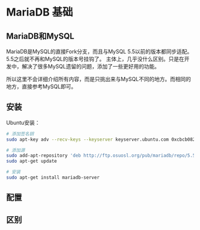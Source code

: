 # MariaDB 基础

## MariaDB和MySQL
MariaDB是MySQL的直接Fork分支，而且与MySQL 5.5以前的版本都同步适配。5.5之后就不再和MySQL的版本号挂钩了。
主体上，几乎没什么区别。只是在开发中，解决了很多MySQL遗留的问题，添加了一些更好用的功能。

所以这里不会详细介绍所有内容，而是只挑出来与MySQL不同的地方。而相同的地方，直接参考MySQL即可。

## 安装

Ubuntu安装：
```sh
# 添加签名钥
sudo apt-key adv --recv-keys --keyserver keyserver.ubuntu.com 0xcbcb082a1bb943db

# 添加源
sudo add-apt-repository 'deb http://ftp.osuosl.org/pub/mariadb/repo/5.5/ubuntuprecise main'
sudo apt-get update

# 安装
sudo apt-get install mariadb-server
```

## 配置


## 区别